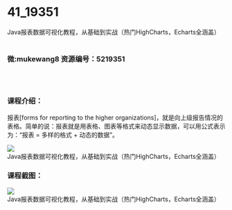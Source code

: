 # 41_19351
Java报表数据可视化教程，从基础到实战（热门HighCharts，Echarts全涵盖）
<br/></br>
<h3>微:mukewang8 资源编号：5219351</h3>
<br/></br>
<h3>课程介绍：</h3>
<p>报表[forms for reporting to the higher organizations]，就是向上级报告情况的表格。简单的说：报表就是用表格、图表等格式来动态显示数据，可以用公式表示为：“报表 = 多样的格式 + 动态的数据”。</p>
<p><img src="https://www.ko996.com/wp-content/uploads/img/2021/04/3-2.jpg" alt="Java报表数据可视化教程，从基础到实战（热门HighCharts，Echarts全涵盖）"></p>
<div class="info-desc">
<h3>课程截图：</h3>
<p><img src="https://www.ko996.com/wp-content/uploads/img/2021/04/2-13.png" alt="Java报表数据可视化教程，从基础到实战（热门HighCharts，Echarts全涵盖）"></p>


			
</div>

